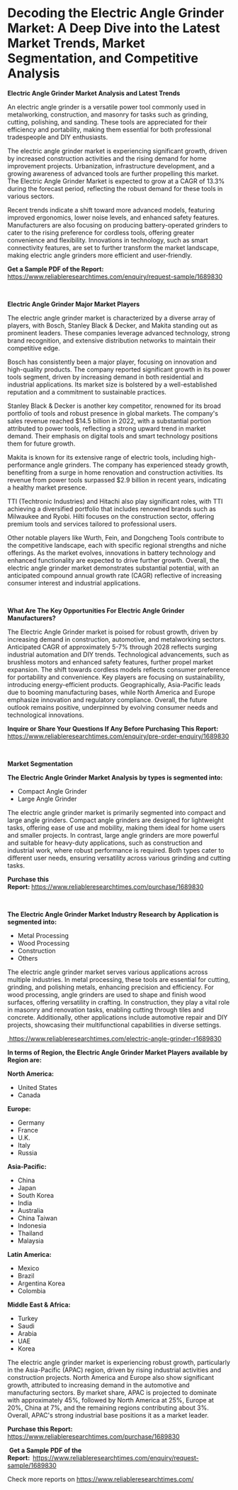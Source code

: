 <p><h1>Decoding the Electric Angle Grinder Market: A Deep Dive into the Latest Market Trends, Market Segmentation, and Competitive Analysis</h1></p><p><strong>Electric Angle Grinder Market Analysis and Latest Trends</strong></p>
<p><p>An electric angle grinder is a versatile power tool commonly used in metalworking, construction, and masonry for tasks such as grinding, cutting, polishing, and sanding. These tools are appreciated for their efficiency and portability, making them essential for both professional tradespeople and DIY enthusiasts.</p><p>The electric angle grinder market is experiencing significant growth, driven by increased construction activities and the rising demand for home improvement projects. Urbanization, infrastructure development, and a growing awareness of advanced tools are further propelling this market. The Electric Angle Grinder Market is expected to grow at a CAGR of 13.3% during the forecast period, reflecting the robust demand for these tools in various sectors.</p><p>Recent trends indicate a shift toward more advanced models, featuring improved ergonomics, lower noise levels, and enhanced safety features. Manufacturers are also focusing on producing battery-operated grinders to cater to the rising preference for cordless tools, offering greater convenience and flexibility. Innovations in technology, such as smart connectivity features, are set to further transform the market landscape, making electric angle grinders more efficient and user-friendly.</p></p>
<p><strong>Get a Sample PDF of the Report:&nbsp;</strong> <a href="https://www.reliableresearchtimes.com/enquiry/request-sample/1689830?utm_campaign=3004&utm_medium=2&utm_source=Github&utm_content=ia&utm_term=08042025&utm_id=electric-angle-grinder">https://www.reliableresearchtimes.com/enquiry/request-sample/1689830</a></p>
<p>&nbsp;</p>
<p><strong>Electric Angle Grinder Major Market Players</strong></p>
<p><p>The electric angle grinder market is characterized by a diverse array of players, with Bosch, Stanley Black & Decker, and Makita standing out as prominent leaders. These companies leverage advanced technology, strong brand recognition, and extensive distribution networks to maintain their competitive edge.</p><p>Bosch has consistently been a major player, focusing on innovation and high-quality products. The company reported significant growth in its power tools segment, driven by increasing demand in both residential and industrial applications. Its market size is bolstered by a well-established reputation and a commitment to sustainable practices.</p><p>Stanley Black & Decker is another key competitor, renowned for its broad portfolio of tools and robust presence in global markets. The company's sales revenue reached $14.5 billion in 2022, with a substantial portion attributed to power tools, reflecting a strong upward trend in market demand. Their emphasis on digital tools and smart technology positions them for future growth.</p><p>Makita is known for its extensive range of electric tools, including high-performance angle grinders. The company has experienced steady growth, benefiting from a surge in home renovation and construction activities. Its revenue from power tools surpassed $2.9 billion in recent years, indicating a healthy market presence.</p><p>TTI (Techtronic Industries) and Hitachi also play significant roles, with TTI achieving a diversified portfolio that includes renowned brands such as Milwaukee and Ryobi. Hilti focuses on the construction sector, offering premium tools and services tailored to professional users. </p><p>Other notable players like Wurth, Fein, and Dongcheng Tools contribute to the competitive landscape, each with specific regional strengths and niche offerings. As the market evolves, innovations in battery technology and enhanced functionality are expected to drive further growth. Overall, the electric angle grinder market demonstrates substantial potential, with an anticipated compound annual growth rate (CAGR) reflective of increasing consumer interest and industrial applications.</p></p>
<p>&nbsp;</p>
<p><strong>What Are The Key Opportunities For Electric Angle Grinder Manufacturers?</strong></p>
<p><p>The Electric Angle Grinder market is poised for robust growth, driven by increasing demand in construction, automotive, and metalworking sectors. Anticipated CAGR of approximately 5-7% through 2028 reflects surging industrial automation and DIY trends. Technological advancements, such as brushless motors and enhanced safety features, further propel market expansion. The shift towards cordless models reflects consumer preference for portability and convenience. Key players are focusing on sustainability, introducing energy-efficient products. Geographically, Asia-Pacific leads due to booming manufacturing bases, while North America and Europe emphasize innovation and regulatory compliance. Overall, the future outlook remains positive, underpinned by evolving consumer needs and technological innovations.</p></p>
<p><strong>Inquire or Share Your Questions If Any Before Purchasing This Report:</strong> <a href="https://www.reliableresearchtimes.com/enquiry/pre-order-enquiry/1689830?utm_campaign=3004&utm_medium=2&utm_source=Github&utm_content=ia&utm_term=08042025&utm_id=electric-angle-grinder">https://www.reliableresearchtimes.com/enquiry/pre-order-enquiry/1689830</a></p>
<p>&nbsp;</p>
<p><strong>Market Segmentation</strong></p>
<p><strong>The Electric Angle Grinder Market Analysis by types is segmented into:</strong></p>
<p><ul><li>Compact Angle Grinder</li><li>Large Angle Grinder</li></ul></p>
<p><p>The electric angle grinder market is primarily segmented into compact and large angle grinders. Compact angle grinders are designed for lightweight tasks, offering ease of use and mobility, making them ideal for home users and smaller projects. In contrast, large angle grinders are more powerful and suitable for heavy-duty applications, such as construction and industrial work, where robust performance is required. Both types cater to different user needs, ensuring versatility across various grinding and cutting tasks.</p></p>
<p><strong>Purchase this Report:&nbsp;</strong><a href="https://www.reliableresearchtimes.com/purchase/1689830?utm_campaign=3004&utm_medium=2&utm_source=Github&utm_content=ia&utm_term=08042025&utm_id=electric-angle-grinder">https://www.reliableresearchtimes.com/purchase/1689830</a></p>
<p>&nbsp;</p>
<p><strong>The Electric Angle Grinder Market Industry Research by Application is segmented into:</strong></p>
<p><ul><li>Metal Processing</li><li>Wood Processing</li><li>Construction</li><li>Others</li></ul></p>
<p><p>The electric angle grinder market serves various applications across multiple industries. In metal processing, these tools are essential for cutting, grinding, and polishing metals, enhancing precision and efficiency. For wood processing, angle grinders are used to shape and finish wood surfaces, offering versatility in crafting. In construction, they play a vital role in masonry and renovation tasks, enabling cutting through tiles and concrete. Additionally, other applications include automotive repair and DIY projects, showcasing their multifunctional capabilities in diverse settings.</p></p>
<p><a href="https://www.reliableresearchtimes.com/electric-angle-grinder-r1689830?utm_campaign=3004&utm_medium=2&utm_source=Github&utm_content=ia&utm_term=08042025&utm_id=electric-angle-grinder">&nbsp;https://www.reliableresearchtimes.com/electric-angle-grinder-r1689830</a></p>
<p><strong>In terms of Region, the Electric Angle Grinder Market Players available by Region are:</strong></p>
<p>
    <p> <strong> North America: </strong>
        <ul>
            <li>United States</li>
            <li>Canada</li>
        </ul>
        </p> 
    <p> <strong> Europe: </strong>
        <ul>
            <li>Germany</li>
            <li>France</li>
            <li>U.K.</li>
            <li>Italy</li>
            <li>Russia</li>
        </ul>
        </p> 
    <p> <strong> Asia-Pacific: </strong>
        <ul>
            <li>China</li>
            <li>Japan</li>
            <li>South Korea</li>
            <li>India</li>
            <li>Australia</li>
            <li>China Taiwan</li>
            <li>Indonesia</li>
            <li>Thailand</li>
            <li>Malaysia</li>
        </ul>
        </p> 
    <p> <strong> Latin America: </strong>
        <ul>
            <li>Mexico</li>
            <li>Brazil</li>
            <li>Argentina Korea</li>
            <li>Colombia</li>
        </ul>
        </p> 
    <p> <strong> Middle East & Africa: </strong>
        <ul>
            <li>Turkey</li>
            <li>Saudi</li>
            <li>Arabia</li>
            <li>UAE</li>
            <li>Korea</li>
        </ul>
    </p>
    </p>
<p><p>The electric angle grinder market is experiencing robust growth, particularly in the Asia-Pacific (APAC) region, driven by rising industrial activities and construction projects. North America and Europe also show significant growth, attributed to increasing demand in the automotive and manufacturing sectors. By market share, APAC is projected to dominate with approximately 45%, followed by North America at 25%, Europe at 20%, China at 7%, and the remaining regions contributing about 3%. Overall, APAC's strong industrial base positions it as a market leader.</p></p>
<p><strong>Purchase this Report: </strong><a href="https://www.reliableresearchtimes.com/purchase/1689830?utm_campaign=3004&utm_medium=2&utm_source=Github&utm_content=ia&utm_term=08042025&utm_id=electric-angle-grinder">https://www.reliableresearchtimes.com/purchase/1689830</a></p>
<p>&nbsp;<strong>Get a Sample PDF of the Report:&nbsp;&nbsp;</strong><a href="https://www.reliableresearchtimes.com/enquiry/request-sample/1689830?utm_campaign=3004&utm_medium=2&utm_source=Github&utm_content=ia&utm_term=08042025&utm_id=electric-angle-grinder">https://www.reliableresearchtimes.com/enquiry/request-sample/1689830</a></p>
<p><strong></strong></p>
<p>Check more reports on <a href="https://www.reliableresearchtimes.com/?utm_campaign=3004&utm_medium=2&utm_source=Github&utm_content=ia&utm_term=08042025&utm_id=electric-angle-grinder">https://www.reliableresearchtimes.com/</a></p>